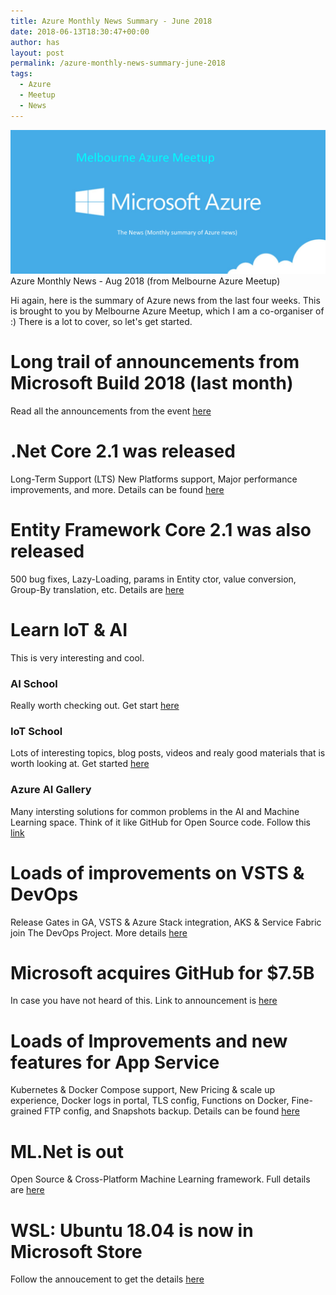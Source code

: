 ```yaml
---
title: Azure Monthly News Summary - June 2018
date: 2018-06-13T18:30:47+00:00
author: has
layout: post
permalink: /azure-monthly-news-summary-june-2018
tags:
  - Azure
  - Meetup
  - News
---
```


<img src="/wp-content/uploads/2018/08/Azure-news.png" alt="Azure News" /> <br />
<span>Azure Monthly News - Aug 2018 (from Melbourne Azure Meetup)</span>


Hi again, here is the summary of Azure news from the last four weeks. This is brought to you by Melbourne Azure Meetup, which I am a co-organiser of :) There is a lot to cover, so let's get started. 

# Long trail of announcements from Microsoft Build 2018 (last month)
Read all the announcements from the event [here](https://azure.microsoft.com/en-au/build/announcements/)

# .Net Core 2.1 was released  
Long-Term Support (LTS) New Platforms support, Major performance improvements, and more. Details can be found [here](https://blogs.msdn.microsoft.com/dotnet/2018/05/30/announcing-net-core-2-1/)

# Entity Framework Core 2.1 was also released
500 bug fixes, Lazy-Loading, params in Entity ctor, value conversion, Group-By translation, etc. Details are [here](https://blogs.msdn.microsoft.com/dotnet/2018/05/30/announcing-entity-framework-core-2-1/)
 
# Learn IoT & AI
This is very interesting and cool. 

### AI School 
Really worth checking out. Get start [here](https://aischool.microsoft.com/)

### IoT School
Lots of interesting topics, blog posts, videos and realy good materials that is worth looking at. Get started [here](https://iotschool.microsoft.com)

### Azure AI Gallery 
Many intersting solutions for common problems in the AI and Machine Learning space. Think of it like GitHub for Open Source code. Follow this [link](https://gallery.azure.ai/)

# Loads of improvements on VSTS & DevOps
Release Gates in GA, VSTS & Azure Stack integration, AKS & Service Fabric join The DevOps Project. More details [here](https://blogs.msdn.microsoft.com/devops/2018/05/25/whats-new-in-vsts-sprint-134-update/)

# Microsoft acquires GitHub for $7.5B
In case you have not heard of this. Link to announcement is [here](https://news.microsoft.com/2018/06/04/microsoft-to-acquire-github-for-7-5-billion/)

# Loads of Improvements and new features for App Service 
Kubernetes & Docker Compose support, New Pricing & scale up experience, Docker logs in portal, TLS config, Functions on Docker, Fine-grained FTP config, and Snapshots backup. Details can be found [here](https://blogs.msdn.microsoft.com/appserviceteam/2018/05/13/april-2018-app-service-update/)

# ML.Net is out
Open Source & Cross-Platform Machine Learning framework. Full details are [here](https://www.microsoft.com/net/learn/apps/machine-learning-and-ai/ml-dotnet)

# WSL: Ubuntu 18.04 is now in Microsoft Store
Follow the annoucement to get the details [here](https://blogs.msdn.microsoft.com/commandline/2018/05/15/build-2018-recap/)
